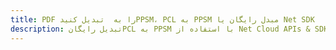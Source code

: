 ---title: PDF را به  تبدیل کنیدPPSM، PCL به PPSM مبدل رایگان یا Net SDKdescription: تبدیل رایگانPCL به PPSM با استفاده از Net Cloud APIs & SDK همچنین اسناد PDF را در Cloud ایجاد، ویرایش و رندر کنید.---